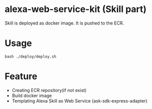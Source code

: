 # alexa-web-service-kit (Skill part)

Skill is deployed as docker image.
It is pushed to the ECR.

# Usage

```
bash ./deploy/deploy.sh
```

# Feature

- Creating ECR repository(if not exist)
- Build docker image
- Templating Alexa Skill as Web Service (ask-sdk-express-adapter)
